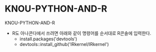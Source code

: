 # KNOU-PYTHON-AND-R
KNOU-PYTHON-AND-R

* R도 아나콘다에서 쓰려면 아래와 같이 명령어를 순서대로 R콘솔에 입력한다.
  * install.packages('devtools')
  * devtools::install_github('IRkernel/IRkernel')